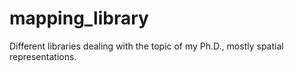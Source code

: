 mapping_library
===============

Different libraries dealing with the topic of my Ph.D., mostly spatial representations.
